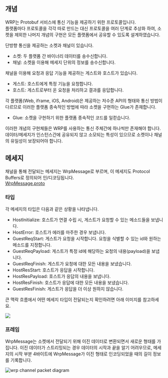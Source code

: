 ## 개념

WRP는 Protobuf 서비스에 통신 기능을 제공하기 위한 프로토콜입니다.\
플랫폼마다 프로토콜을 각각 따로 만드는 대신 프로토콜을 여러 단계로 추상화 하여,
소켓을 제외한 나머지 개념의 구현은 모든 플랫폼에서 공유할 수 있도록 설계하였습니다.

단방향 통신을 제공하는 소켓과 채널이 있습니다.

- 소켓: 두 플랫폼 간 바이너리 데이터를 송수신합니다.
- 채널: 소켓을 이용해 메세지 단위의 정보를 송수신합니다.

채널을 이용해 요청과 응답 기능을 제공하는 게스트와 호스트가 있습니다.

- 게스트: 호스트에게 특정 기능을 요청합니다.
- 호스트: 게스트로부터 온 요청을 처리하고 결과를 응답합니다.

각 플랫폼(Web, iframe, iOS, Android)은 제공하는 저수준 API의 형태와 통신 방법이 다르므로
이러한 플랫폼 종속적인 방법에 따라 소켓을 구현하는 Glue가 존재합니다.

- Glue: 소켓을 구현하기 위한 플랫폼 종속적인 코드를 일컫습니다.

이러한 개념의 구현체들은 WRP를 사용하는 통신 주체간에 하나씩만 존재해야 합니다.\
데이터/메세지가 인스턴스간에 공유되지 않고 소모되는 특성이 있으므로 소켓이나 채널의 유일성이 보장되어야 합니다.

## 메세지

채널을 통해 전달되는 메세지는 WrpMessage로 부르며, 이 메세지도 Protocol Buffers로 정의되어 인/디코딩됩니다.\
[WrpMessage.proto](https://github.com/pbkit/wrp-ts/blob/main/src/wrp.proto)

### 타입

각 메세지의 타입은 다음과 같은 상황을 나타냅니다.

- HostInitialize: 호스트가 연결 수립 시, 게스트가 요청할 수 있는 메소드들을 보냅니다.
- HostError: 호스트가 에러를 마주한 경우 보냅니다.
- GuestReqStart: 게스트가 요청을 시작합니다. 요청을 식별할 수 있는 id와 원하는 메소드를 지정합니다.
- GuestReqPayload: 게스트가 특정 id에 해당하는 요청의 내용(payload)을 보냅니다.
- GuestReqFinish: 게스트가 요청에 대한 모든 내용을 보냈습니다.
- HostResStart: 호스트가 응답을 시작합니다.
- HostResPayload: 호스트가 응답의 내용을 보냅니다.
- HostResFinish: 호스트가 응답에 대한 모든 내용을 보냈습니다.
- GuestResFinish: 게스트가 응답을 더 이상 원하지 않습니다.

큰 맥락 흐름에서 어떤 메세지 타입이 전달되는지 확인하려면 아래 이미지를 참고하세요.

[![](/wrp-message-type.png)](https://mermaid.live/edit#pako:eNptkcFSwyAQhl9lh6vJC3DoqRq8OE5z8MJlDathTIDCpjO103cXktRqlQMD_B__v7An0XlDQgrtEu0nch1tLb5HHLULGNl2NqBjUIAJXmJQPvFvpVmVZqIiqXqzaSQU7tFZtjjYT9LuyTOBP1AEVUHWW3IG8IB2wNeBYCTuvUnaDd4H7QCabHOnJMyuO9q3nCOLoOprwI7S93kuCWJ5QZq3ABenMppy6YfbMx4Hj2aRcyXL4pZ6sM6mvmgrsmSk4PNf_Q25qez_jBmqr9RNRp5EJUaKI1qTu3Iqihbc00hayLw0GD907tY5c1MwyHRvLPso5BsOiSqBE_v26DohOU50gdamrtT5CwcvqBU)

### 프레임

WrpMessage는 소켓에서 전달되기 위해 이진 데이터로 변환되면서 새로운 형태를 가집니다. 이진 데이터가 스트리밍되는 경우 데이터의 시작과
끝을 알기 어려우므로, 메세지의 시작 부분 4바이트에 WrpMessage가 이진 형태로 인코딩되었을 때의 길이 정보를 기록합니다.

<img
  alt="wrp channel packet diagram"
  src="https://kroki.io/packetdiag/svg/eNorSEzOTi1JyUxMV6jmUlBIzs8pz0wpyVCwVTA2sAYK5OWnpMZnpGamZ5QAxSzAYga6xlYKSr6pxcWJ6amGMXnBmVWpMXkaqXrpegqmmkogJSa6FihKAhIrc_ITU5SAUpa6hkYIOSNU7YYGEP2GxrpGyKoUkAwwAspZWino6elx1XIBAC0FNYs=">
